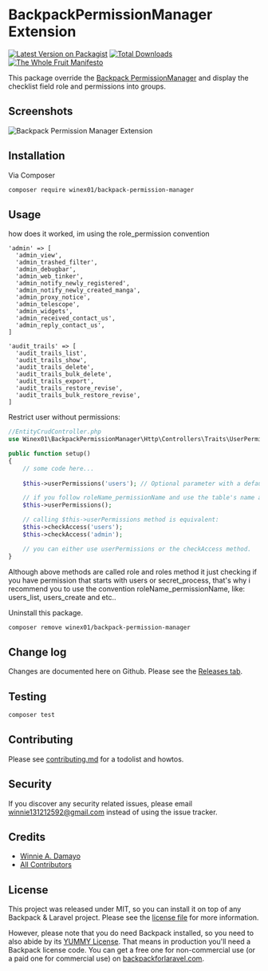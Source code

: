 # BackpackPermissionManager Extension

[![Latest Version on Packagist][ico-version]][link-packagist]
[![Total Downloads][ico-downloads]][link-downloads]
[![The Whole Fruit Manifesto](https://img.shields.io/badge/writing%20standard-the%20whole%20fruit-brightgreen)](https://github.com/the-whole-fruit/manifesto)

This package override the [Backpack PermissionManager](https://github.com/Laravel-Backpack/PermissionManager) and display the checklist field role and permissions into groups. 

## Screenshots
![Backpack Permission Manager Extension](https://github.com/user-attachments/assets/8f7c74e9-134b-4394-ba2a-fef8b51716fd)


## Installation

Via Composer

``` bash
composer require winex01/backpack-permission-manager
```

## Usage
how does it worked, im using the role_permission convention
```
'admin' => [
  'admin_view',
  'admin_trashed_filter', 
  'admin_debugbar', 
  'admin_web_tinker', 
  'admin_notify_newly_registered',
  'admin_notify_newly_created_manga',
  'admin_proxy_notice',
  'admin_telescope',
  'admin_widgets',
  'admin_received_contact_us',
  'admin_reply_contact_us',
]

'audit_trails' => [
  'audit_trails_list',
  'audit_trails_show', 
  'audit_trails_delete',
  'audit_trails_bulk_delete',
  'audit_trails_export',
  'audit_trails_restore_revise',
  'audit_trails_bulk_restore_revise', 
]
```

Restrict user without permissions:
```php
//EntityCrudController.php
use Winex01\BackpackPermissionManager\Http\Controllers\Traits\UserPermissions;

public function setup()
{
    // some code here...
    
    $this->userPermissions('users'); // Optional parameter with a default value of current model tables name.

    // if you follow roleName_permissionName and use the table's name as your roleName then you can leave it empty.
    $this->userPermissions();

    // calling $this->userPermissions method is equivalent:
    $this->checkAccess('users');
    $this->checkAccess('admin');

    // you can either use userPermissions or the checkAccess method.
}

```
Although above methods are called role and roles method it just checking if you have permission that starts with users or secret_process, that's why i recommend you to use the convention roleName_permissionName, like: users_list, users_create and etc..

Uninstall this package. 
```bash
composer remove winex01/backpack-permission-manager
```

## Change log

Changes are documented here on Github. Please see the [Releases tab](https://github.com/winex01/backpack-permission-manager/releases).

## Testing

``` bash
composer test
```

## Contributing

Please see [contributing.md](contributing.md) for a todolist and howtos.

## Security

If you discover any security related issues, please email winnie131212592@gmail.com instead of using the issue tracker.

## Credits

- [Winnie A. Damayo][link-author]
- [All Contributors][link-contributors]

## License

This project was released under MIT, so you can install it on top of any Backpack & Laravel project. Please see the [license file](license.md) for more information. 

However, please note that you do need Backpack installed, so you need to also abide by its [YUMMY License](https://github.com/Laravel-Backpack/CRUD/blob/master/LICENSE.md). That means in production you'll need a Backpack license code. You can get a free one for non-commercial use (or a paid one for commercial use) on [backpackforlaravel.com](https://backpackforlaravel.com).


[ico-version]: https://img.shields.io/packagist/v/winex01/backpack-permission-manager.svg?style=flat-square
[ico-downloads]: https://img.shields.io/packagist/dt/winex01/backpack-permission-manager.svg?style=flat-square

[link-packagist]: https://packagist.org/packages/winex01/backpack-permission-manager
[link-downloads]: https://packagist.org/packages/winex01/backpack-permission-manager
[link-author]: https://github.com/winex01
[link-contributors]: ../../contributors
